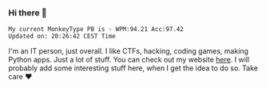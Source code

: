 ### Hi there 👋
<!-- PB START -->
```
My current MonkeyType PB is - WPM:94.21 Acc:97.42
Updated on: 20:26:42 CEST Time
```
<!-- PB END -->
I'm an IT person, just overall. I like CTFs, hacking, coding games, making Python apps. Just a lot of stuff.
You can check out my website [here](https://skill3472.github.io/).
I will probably add some interesting stuff here, when I get the idea to do so. Take care ❤️
